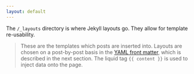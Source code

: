 ```yaml
---
layout: default
---
```


<p>
  The <code>/_layouts</code> directory is where Jekyll layouts go.  They allow for template re-usability.
</p>
<blockquote>
  <p>
    These are the templates which posts are inserted into. Layouts are chosen on a post-by-post basis in the
    <a href="http://github.com/mojombo/jekyll/wiki/YAML-Front-Matter">YAML front matter</a>, which is described
    in the next section. The liquid tag <code>{{ content }}</code> is used to inject data onto the page.
  </p>
  <small><cite><a href="https://github.com/mojombo/jekyll/wiki/Usage>Jekyll Wiki: Usage</a></cite></small>
</blockquote>
<p>
  Layouts can be nested.
</p>
